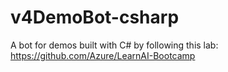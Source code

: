 # v4DemoBot-csharp
A bot for demos built with C# by following this lab: https://github.com/Azure/LearnAI-Bootcamp
